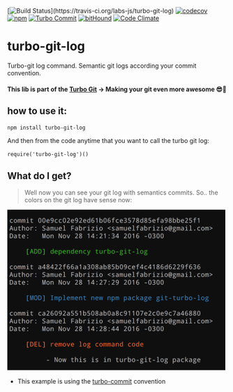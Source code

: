 [![Build Status](https://travis-ci.org/labs-js/turbo-git-log.svg?)](https://travis-ci.org/labs-js/turbo-git-log)
[![codecov](https://codecov.io/gh/labs-js/turbo-git-log/branch/develop/graph/badge.svg)](https://codecov.io/gh/labs-js/turbo-git-log)
[![npm](https://img.shields.io/npm/v/turbo-git-log.svg?style=flat)](https://www.npmjs.com/package/turbo-git-log)
[![Turbo Commit](https://img.shields.io/badge/Turbo_Commit-on-3DD1F2.svg)](https://github.com/labs-js/turbo-commit/blob/master/CONVENTION.md)
[![bitHound](https://www.bithound.io/github/labs-js/turbo-git-log/badges/score.svg)](https://www.bithound.io/github/labs-js/turbo-git-log)
[![Code Climate](https://codeclimate.com/github/labs-js/turbo-commit/badges/gpa.svg)](https://codeclimate.com/github/labs-js/turbo-git-log)

# turbo-git-log

Turbo-git log command. Semantic git logs according your commit convention.

#### This lib is part of the [Turbo Git](https://github.com/labs-js/turbo-git) -> Making your git even more awesome 😎🙌

## how to use it:

```
npm install turbo-git-log
```

And then from the code anytime that you want to call the turbo git log:

```
require('turbo-git-log')()
```

## What do I get? 

> Well now you can see your git log with semantics commits. So.. the colors on the git log have sense now:

<img alt="turbo-git-log" src="https://github.com/labs-js/turbo-git-log/blob/develop/assests/git-log-sample.png" width="500">

- This example is using the [turbo-commit](https://github.com/labs-js/turbo-git/blob/develop/CONVENTION.md) convention
